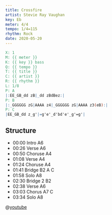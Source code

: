 ```yaml
---
title: Crossfire
artist: Stevie Ray Vaughan
key: Eb
meter: 4/4
tempo: 1/4=115
rhythm: Rock
date: 2020-05-20
---
```


```abc
X: 1
M: {{ meter }}
K: {{ key }} bass
Q: {{ tempo }}
T: {{ title }}
C: {{ artist }}
R: {{ rhythm }}
L: 1/8
P: A
|:EE_GB_dd zB|_dd zBdBez:|
P: B
|:_GGGGGG zG|AAAA z4|_GGGGGG zG|AAAA z3(eB):|
P: C
|EE_GB_dd z_g'|=g'e'_d'bd'e'_g'=g'|
```

## Structure

- 00:00 Intro A6
- 00:26 Verse A6
- 00:50 Choruse A4
- 01:08 Verse A4
- 01:24 Choruse A4
- 01:41 Bridge B2 A C
- 01:58 Solo A8
- 02:30 Bridge 2 B2
- 02:38 Verse A6
- 03:03 Chorus A7 C
- 03:34 Solo A8

@[youtube](ZPBRzwIjgv4)
